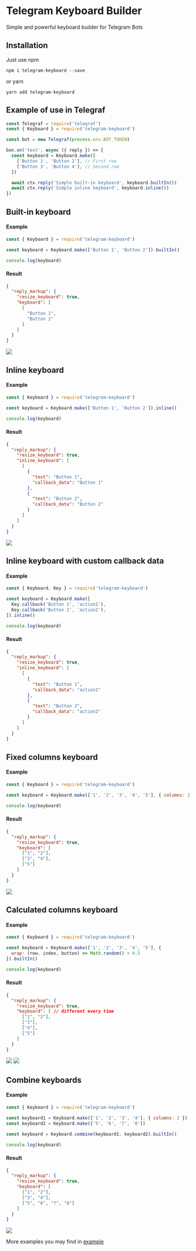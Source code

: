 # Telegram Keyboard Builder
Simple and powerful keyboard builder for Telegram Bots

## Installation
Just use npm

    npm i telegram-keyboard --save
    
or yarn

    yarn add telegram-keyboard
    
## Example of use in Telegraf

```javascript
const Telegraf = require('telegraf')
const { Keyboard } = require('telegram-keyboard')

const bot = new Telegraf(process.env.BOT_TOKEN)

bon.on('text', async ({ reply }) => {
  const keyboard = Keyboard.make([
    ['Button 1', 'Button 2'], // First row
    ['Button 3', 'Button 4'], // Second row
  ])

  await ctx.reply('Simple built-in keyboard', keyboard.builtIn())
  await ctx.reply('Simple inline keyboard', keyboard.inline())
})
```

## Built-in keyboard

#### Example
```javascript
const { Keyboard } = require('telegram-keyboard')

const keyboard = Keyboard.make(['Button 1', 'Button 2']).builtIn()

console.log(keyboard)
```

#### Result
```JSON
{
  "reply_markup": {
    "resize_keyboard": true,
    "keyboard": [
      [
        "Button 1",
        "Button 2"
      ]
    ]
  }
}
```
![](./imgs/built-in-keyboard.png)

## Inline keyboard

#### Example
```javascript
const { Keyboard } = require('telegram-keyboard')

const keyboard = Keyboard.make(['Button 1', 'Button 2']).inline()

console.log(keyboard)
```

#### Result
```JSON
{
  "reply_markup": {
    "resize_keyboard": true,
    "inline_keyboard": [
      [
        {
          "text": "Button 1",
          "callback_data": "Button 1"
        },
        {
          "text": "Button 2",
          "callback_data": "Button 2"
        }
      ]
    ]
  }
}
```
![](./imgs/inline-keyboard.png)

## Inline keyboard with custom callback data

#### Example
```javascript
const { Keyboard, Key } = require('telegram-keyboard')

const keyboard = Keyboard.make([
  Key.callback('Button 1', 'action1'),
  Key.callback('Button 2', 'action2'),
]).inline()

console.log(keyboard)
```

#### Result
```JSON
{
  "reply_markup": {
    "resize_keyboard": true,
    "inline_keyboard": [
      [
        {
          "text": "Button 1",
          "callback_data": "action1"
        },
        {
          "text": "Button 2",
          "callback_data": "action2"
        }
      ]
    ]
  }
}
```

## Fixed columns keyboard

#### Example
```javascript
const { Keyboard } = require('telegram-keyboard')

const keyboard = Keyboard.make(['1', '2', '3', '4', '5'], { columns: 2 }).builtIn()

console.log(keyboard)
```

#### Result
```JSON
{
  "reply_markup": {
    "resize_keyboard": true,
    "keyboard": [
      ["1", "2"],
      ["3", "4"],
      ["5"]
    ]
  }
}
```
![](./imgs/fixed-columns-keyboard.png)

## Calculated columns keyboard

#### Example
```javascript
const { Keyboard } = require('telegram-keyboard')

const keyboard = Keyboard.make(['1', '2', '3', '4', '5'], {
  wrap: (row, index, button) => Math.random() > 0.5
}).builtIn()

console.log(keyboard)
```

#### Result
```JSON
{
  "reply_markup": {
    "resize_keyboard": true,
    "keyboard": [ // different every time
      ["1", "2"],
      ["3"],
      ["4"],
      ["5"]
    ]
  }
}
```
![](./imgs/calculated-columns-keyboard-2.png) ![](./imgs/calculated-columns-keyboard-1.png)

## Combine keyboards

#### Example
```javascript
const { Keyboard } = require('telegram-keyboard')

const keyboard1 = Keyboard.make(['1', '2', '3', '4'], { columns: 2 })
const keyboard2 = Keyboard.make(['5', '6', '7', '8'])

const keyboard = Keyboard.combine(keyboard1, keyboard2).builtIn()

console.log(keyboard)
```

#### Result
```JSON
{
  "reply_markup": {
    "resize_keyboard": true,
    "keyboard": [
      ["1", "2"],
      ["3", "4"],
      ["5", "6", "7", "8"]
    ]
  }
}
```
![](./imgs/combine-keyboards.png)

More examples you may find in [example](https://github.com/RealPeha/telegram-keyboard/tree/master/example)
